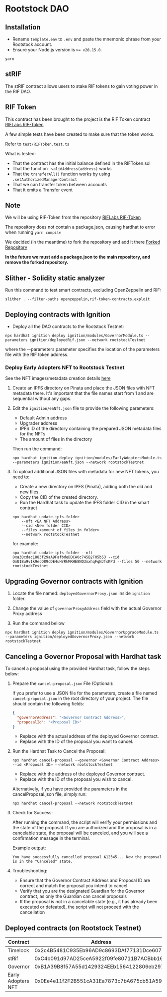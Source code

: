 # Rootstock DAO

## Installation

- Rename `template.env` to `.env` and paste the mnemonic phrase from your Rootstock account.
- Ensure your Node.js version is `>= v20.15.0`.

```shell
yarn
```

## stRIF

The stRIF contract allows users to stake RIF tokens to gain voting power in the RIF DAO.

## RIF Token

This contract has been brought to the project is the RIF Token contract [RIFLabs RIF-Token](https://github.com/riflabs/RIF-Token)

A few simple tests have been created to make sure that the token works.

Refer to `test/RIFToken.test.ts`

What is tested:

- That the contract has the initial balance defined in the RIFToken.sol
- That the function `.validAddress(address)` works
- That the `transferAll()` function works by using `.setAuthorizedManagerContract`
- That we can transfer token between accounts
- That it emits a Transfer event

## Note

We will be using RIF-Token from the repository [RIFLabs RIF-Token](https://github.com/riflabs/RIF-Token)

The repository does not contain a package.json, causing hardhat to error when running `yarn compile`

We decided (in the meantime) to fork the repository and add it there [Forked Repository](https://github.com/Freshenext/RIF-Token)

**In the future we must add a package.json to the main repository, and remove the forked repository.**

## Slither - Solidity static analyzer

Run this command to test smart contracts, excluding OpenZeppelin and RIF:

```shell
slither . --filter-paths openzeppelin,rif-token-contracts,exploit
```

## Deploying contracts with Ignition

- Deploy all the DAO contracts to the Rootstock Testnet:

```shell
npx hardhat ignition deploy ignition/modules/GovernorModule.ts --parameters ignition/deployedRif.json --network rootstockTestnet
```

where the --parameters parameter specifies the location of the parameters file with the RIF token address.

### Deploy Early Adopters NFT to Rootstock Testnet

See the NFT images/metadata creation details [here](./nft/README.md)

1. Create an IPFS directory on Pinata and place the JSON files with NFT metadata there. It's important that the file names start from 1 and are sequential without any gaps.

2. Edit the `ignition/eaNft.json` file to provide the following parameters:

   - Default Admin address
   - Upgrader address
   - IPFS ID of the directory containing the prepared JSON metadata files for the NFTs
   - The amount of files in the directory

   Then run the command:

   ```shell
   npx hardhat ignition deploy ignition/modules/EarlyAdoptersModule.ts --parameters ignition/eaNft.json --network rootstockTestnet
   ```

3. To upload additional JSON files with metadata for new NFT tokens, you need to:

   - Create a new directory on IPFS (Pinata), adding both the old and new files.
   - Copy the CID of the created directory.
   - Run the Hardhat task to update the IPFS folder CID in the smart contract

   ```shell
   npx hardhat update-ipfs-folder
       --nft <EA NFT Address>
       --cid <New folder CID>
       --files <amount of files in folder>
       --network rootstockTestnet
   ```

   for example:

   ```shell
   npx hardhat update-ipfs-folder --nft 0xa3Dcdac1883f29aA9FafbdeDDCA0c745B2F05b53 --cid QmU1Bu9v1k9ecQ89cDE4uHrRkMKHE8NQ3mxhqFqNJfsKPd --files 50 --network rootstockTestnet
   ```

## Upgrading Governor contracts with Ignition

1. Locate the file named: `deployedGovernorProxy.json` inside `ignition` folder.

2. Change the value of `governorProxyAddress` field with the actual Governor Proxy address

3. Run the command bellow

```shell
npx hardhat ignition deploy ignition/modules/GovernorUpgradeModule.ts --parameters ignition/deployedGovernorProxy.json --network rootstockTestnet
```

## Canceling a Governor Proposal with Hardhat task

To cancel a proposal using the provided Hardhat task, follow the steps below:

1. Prepare the `cancel-proposal.json` File (Optional):

   If you prefer to use a JSON file for the parameters, create a file named `cancel-proposal.json` in the root directory of your project. The file should contain the following fields:

    ```json
    {
      "governorAddress": "<Governor Contract Address>",
      "proposalId": "<Proposal ID>"
    }
    ```

    - Replace <Governor Contract Address> with the actual address of the deployed Governor contract.
    - Replace <Proposal ID> with the ID of the proposal you want to cancel.

2. Run the Hardhat Task to Cancel the Proposal:

    ```shell
    npx hardhat cancel-proposal --governor <Governor Contract Address> --id <Proposal ID> --network rootstockTestnet
    ```

    - Replace <Governor Contract Address> with the address of the deployed Governor contract.
    - Replace <Proposal ID> with the ID of the proposal you wish to cancel.

    Alternatively, if you have provided the parameters in the cancelProposal.json file, simply run:

    ```shell
    npx hardhat cancel-proposal --network rootstockTestnet
    ```

3. Check for Success:

    After running the command, the script will verify your permissions and the state of the proposal. If you are authorized and the proposal is in a cancelable state, the proposal will be canceled, and you will see a confirmation message in the terminal.

    Example output:

    ```shell
    You have successfully cancelled proposal №12345... Now the proposal is in the "Canceled" state.
    ```

4. Troubleshooting:

   - Ensure that the Governor Contract Address and Proposal ID are correct and match the proposal you intend to cancel
   - Verify that you are the designated Guardian for the Governor contract, as only the Guardian can cancel proposals
   - If the proposal is not in a cancelable state (e.g., it has already been executed or defeated), the script will not proceed with the cancellation

## Deployed contracts (on Rootstock Testnet)

| Contract              | Address                                      |
|-----------------------|----------------------------------------------|
| Timelock              | 0x2c4B5481C935Eb96AD9c8693DAf77131Dce607d9   |
| stRif                 | 0xC4b091d97AD25ceA5922f09fe80711B7ACBbb16f   |
| Governor              | 0xB1A39B8f57A55d1429324EEb1564122806eb297F   |
| Early Adopters NFT    | 0x0Ee4e11f2F2B551cA31Ea7873c7bA675cb51A59d   |
